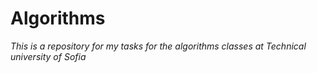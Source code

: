 # Algorithms
*This is a repository for my tasks for the algorithms classes at Technical university of Sofia*
